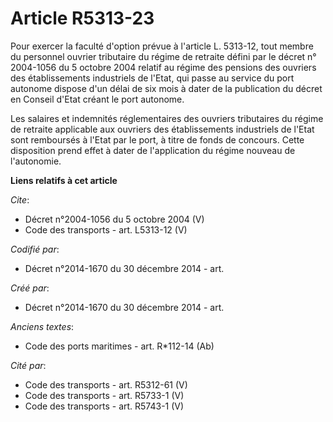 # Article R5313-23

Pour exercer la faculté d'option prévue à l'article L. 5313-12, tout membre du personnel ouvrier tributaire du régime de
retraite défini par le décret n° 2004-1056 du 5 octobre 2004 relatif au régime des pensions des ouvriers des établissements
industriels de l'Etat, qui passe au service du port autonome dispose d'un délai de six mois à dater de la publication du
décret en Conseil d'Etat créant le port autonome. 

Les salaires et indemnités réglementaires des ouvriers tributaires du régime de retraite applicable aux ouvriers des
établissements industriels de l'Etat sont remboursés à l'Etat par le port, à titre de fonds de concours. Cette disposition
prend effet à dater de l'application du régime nouveau de l'autonomie.

**Liens relatifs à cet article**

_Cite_:

  - Décret n°2004-1056 du 5 octobre 2004 (V)
  - Code des transports - art. L5313-12 (V)

_Codifié par_:

  - Décret n°2014-1670 du 30 décembre 2014 - art.

_Créé par_:

  - Décret n°2014-1670 du 30 décembre 2014 - art.

_Anciens textes_:

  - Code des ports maritimes - art. R*112-14 (Ab)

_Cité par_:

  - Code des transports - art. R5312-61 (V)
  - Code des transports - art. R5733-1 (V)
  - Code des transports - art. R5743-1 (V)
